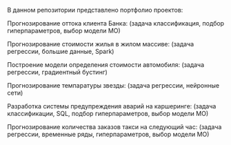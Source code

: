 В данном репозитории представлено портфолио проектов:

  Прогнозирование оттока клиента Банка: (задача классификация, подбор гиперпараметров, выбор модели МО)
  
  Прогнозирование стоимости жилья в жилом массиве: (задача регрессии, большие данные, Spark)
  
  Построение модели определения стоимости автомобиля: (задача регрессии, градиентный бустинг)
  
  Прогнозирование темпаратуры звезды: (задача регрессии, нейронные сети)
  
  Разработка системы предупреждения аварий на каршеринге: (задача классификации, SQL, подбор гиперпараметров, выбор модели МО)
  
  Прогнозирование количества заказов такси на следующий час: (задача регрессии, временные ряды, гиперпараметров, выбор модели МО) 
  
